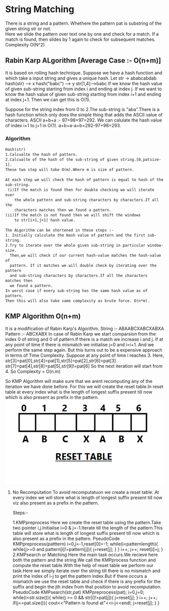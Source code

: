 # String Matching
There is a string and a pattern. Whethere the pattern pat is substring of the given string str or not. <br>
Here we slide the pattern over text one by one and check for a match. If a match is found, then slides by 1 again to check for subsequent matches.
Complexity O(N^2)
## Rabin Karp ALgorithm [Average Case :- O(n+m)]
It is based on rolling hash technique. Suppose we have a hash function and
which take a input string and gives a unique hash.
Let 
   str -> ababcabdab
   hash(str) --> x
   hash("babc") --> y
   str[1,4]-->babc
   If we know the hash value of given sub-string starting from index i and ending 
   at index j.
   If we want to know the hash value of given sub-string starting from index i+1 and ending 
   at index j+1. Then we can get this is O(1).
   
   Suppose for the string index from 0 to 2.The sub-string is "aba".There is a
   hash function which only does the simple thing that adds the ASCII value of
   characters. ASCII a+b+a :- 97+98+97=292.
                                          We can calulate the hash value of 
    index i+1 to j+1 in O(1). a+b+a-a+b=292-97+98=293.
    
   ### Algorithm
    
    Hash(str)
    1.Calcualte the hash of pattern.
    2.Calcualte of the hash of the sub-string of given string.[0,patsize-1].
    These two step will take O(m).Where m is size of pattern.
    
    At each step we will check the hash of pattern is equal to hash of the
    sub-string. 
     (i)If the match is found then for double checking we will iterate over
        the whole pattern and sub-string characters by characters.If all the 
        characters matches then we found a pattern.
    (ii)If the match is not found then we will shift the windows
        to str[i+1,j+1] hash value.
        
    The ALgorithm can be shortened in these steps :-
    1. Initially calculate the Hash value of pattern and the first sub-string.
    2.Try to iterate over the whole given sub-string in particular window-size.
      Then,we will check if our current hash-value matches the hash-value of 
      pattern. If it matches we will double check by iterating over the pattern
      and sub-string characters by characters.If all the characters matches then
      we found a pattern.
    In worst case if every sub-string has the same hash value as of pattern.
    Then this will also take same complexity as brute force. O(n*m).


## KMP Algorithm O(n+m)
It is a modification of Rabin Karp's Algorithm.
String :- ABAABCXABCXABXA
Pattern :- ABCXABX
In case of Rabin Karp we start comparsion from the index 0 of string and 0 of pattern.If there is 
a match we increase i and j. If at any point of time if there is mismatch we initialise j=0 and 
i=i+1. And we perform the same step again. But this turns out to be a expensive approach in terms
of Time Complexity.
                   Suppose at any point of time i reaches 3. Here,
                    str[3]=pat[0],str[4]=pat[1],str[5]=pat[2],str[6]=pat[3]
                    str[7]=pat[4],str[8]=pat[5],str[9]!=pat[6]
                    So the next iteration will start from 4. 
                    So Complexity = O(n.m)
                    
So KMP Algorithm will make sure that we arent recomputing any of the iteration we have done before.
For this we will create the reset table.In reset table at every index what is the length of longest
suffix present till now which is also present as prefix in the pattern.
![](KMP.png)</br>
1. No Recomputation
To avoid recomputatuon we create a reset table.
At every index we will store what is length of longest suffix present till now viz also present 
as a prefix in the pattern.

   Steps:- 
   
      1.KMPpreprocess
      Here we create the reset table using the pattern.Take two pointer i,j.Initialise i=0 & j=-1.Iterate
      till the length of the pattern.This table will store what is length of longest suffix present till now which is
      also present as a prefix in the pattern.
        PseudoCode
            KMPpreprocess(patttern)	
          i=0,j=-1,reset[0]=-1;
          while(i<patternlength){
            while(j>=0 and pattern[i]!=pattern[j]){
               j=reset[j];
            }
          }
          i++;
          j++;
          reset[i]=j;
          }
      2.KMPsearch or Matching
       Here the main task occurs.We recieve here both the pattern and the string.We call the KMPprocess function and 
      compute the reset table.With the help of reset table we perform our task.Here we simply iterate over the string
      till there is no mismatch and print the index of i-j to get the pattern index.But if there occurs a mismatch we
      use the reset table and check if there is any prefix for the suffix and begin the jth index from that position 
      to avoid recomputation.
        PseudoCode
           KMPsearch(str,pat)
          KMPpreprocess(pat);
            i=0,j=0;
                 while(i<str.size()){
                  while(j >= 0 && str[i]!=pat[j]){
                        j=reset[j];
                  }
                  i++;
               j++;
                  if(j==pat.size()){
                   cout<<"Pattern is found at"<<i-j<<endl;
                   j=reset[j];
                       }
            }



